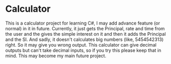 # Calculator
This is a calculator project for learning C#, I may add advance feature (or normal) in it in future.
Currently, it just gets the Principal, rate and time from the user and the gives the simple interest on it and then it adds the Principal and the SI.
And sadly, it doesn't calculates big numbers (like, 5454542313) right.
So it may give you wrong output.
This calculator can give decimal outputs but can't take decimal inputs, so if you try this please keep that in mind.
This may become my main future project.

